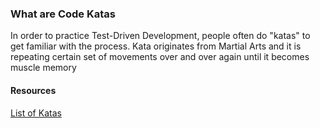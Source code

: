 ### What are Code Katas
In order to practice Test-Driven Development, people often do "katas" to get
familiar with the process. Kata originates from Martial Arts and it is repeating
certain set of movements over and over again until it becomes muscle memory

#### Resources
[List of Katas](http://codingdojo.org/cgi-bin/index.pl?KataCatalogue)
